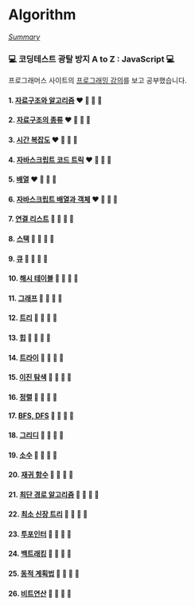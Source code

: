 # Algorithm

_[Summary](./00%20Summary.md)_

### :computer: 코딩테스트 광탈 방지 A to Z : JavaScript :computer:

프로그래머스 사이트의 [프로그래밍 강의](https://programmers.co.kr/learn/courses/13213)를 보고 공부했습니다.

#### 1. [자료구조와 알고리즘]() :heart: :white_heart: :white_heart: :white_heart:

#### 2. [자료구조의 종류]() :heart: :white_heart: :white_heart: :white_heart:

#### 3. [시간 복잡도]() :heart: :white_heart: :white_heart: :white_heart:

#### 4. [자바스크립트 코드 트릭]() :heart: :white_heart: :white_heart: :white_heart:

#### 5. [배열]() :heart: :white_heart: :white_heart: :white_heart:

#### 6. [자바스크립트 배열과 객체]() :heart: :white_heart: :white_heart: :white_heart:

#### 7. [연결 리스트]() :white_heart: :white_heart: :white_heart: :white_heart:

#### 8. [스택]() :white_heart: :white_heart: :white_heart: :white_heart:

#### 9. [큐]() :white_heart: :white_heart: :white_heart: :white_heart:

#### 10. [해시 테이블]() :white_heart: :white_heart: :white_heart: :white_heart:

#### 11. [그래프]() :white_heart: :white_heart: :white_heart: :white_heart:

#### 12. [트리]() :white_heart: :white_heart: :white_heart: :white_heart:

#### 13. [힙]() :white_heart: :white_heart: :white_heart: :white_heart:

#### 14. [트라이]() :white_heart: :white_heart: :white_heart: :white_heart:

#### 15. [이진 탐색]() :white_heart: :white_heart: :white_heart: :white_heart:

#### 16. [정렬]() :white_heart: :white_heart: :white_heart: :white_heart:

#### 17. [BFS, DFS]() :white_heart: :white_heart: :white_heart: :white_heart:

#### 18. [그리디]() :white_heart: :white_heart: :white_heart: :white_heart:

#### 19. [소수]() :white_heart: :white_heart: :white_heart: :white_heart:

#### 20. [재귀 함수]() :white_heart: :white_heart: :white_heart: :white_heart:

#### 21. [최단 경로 알고리즘]() :white_heart: :white_heart: :white_heart: :white_heart:

#### 22. [최소 신장 트리]() :white_heart: :white_heart: :white_heart: :white_heart:

#### 23. [투포인터]() :white_heart: :white_heart: :white_heart: :white_heart:

#### 24. [백트래킹]() :white_heart: :white_heart: :white_heart: :white_heart:

#### 25. [동적 계획법]() :white_heart: :white_heart: :white_heart: :white_heart:

#### 26. [비트연산]() :white_heart: :white_heart: :white_heart: :white_heart:
